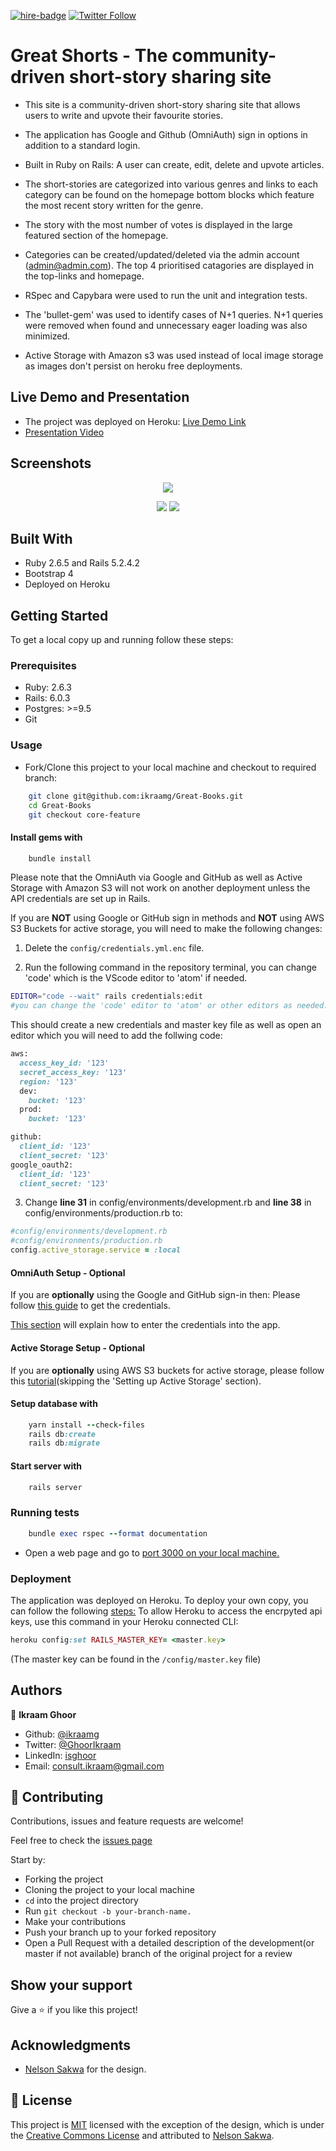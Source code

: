 [![hire-badge](https://img.shields.io/badge/Consult%20/%20Hire%20Ikraam-Click%20to%20Contact-brightgreen)](mailto:consult.ikraam@gmail.com) [![Twitter Follow](https://img.shields.io/twitter/follow/GhoorIkraam?label=Follow%20Ikraam%20on%20Twitter&style=social)](https://twitter.com/GhoorIkraam)

# Great Shorts - The community-driven short-story sharing site

- This site is a community-driven short-story sharing site that allows users to write and upvote their favourite stories.

- The application has Google and Github (OmniAuth) sign in options in addition to a standard login.

- Built in Ruby on Rails: A user can create, edit, delete and upvote articles.

- The short-stories are categorized into various genres and links to each category can be found on the homepage bottom blocks which feature the most recent story written for the genre.

- The story with the most number of votes is displayed in the large featured section of the homepage.

- Categories can be created/updated/deleted via the admin account (admin@admin.com). The top 4 prioritised catagories are displayed in the top-links and homepage.

- RSpec and Capybara were used to run the unit and integration tests.

- The 'bullet-gem' was used to identify cases of N+1 queries. N+1 queries were removed when found and unnecessary eager loading was also minimized.

- Active Storage with Amazon s3 was used instead of local image storage as images don't persist on heroku free deployments.

## Live Demo and Presentation

- The project was deployed on Heroku: [Live Demo Link](https://great-books-site.herokuapp.com/)
- [Presentation Video](https://www.loom.com/share/c418e037437c4351977fa2f656165008)

## Screenshots

<p align="center">
  <img src="https://user-images.githubusercontent.com/34813339/84836200-8f2bf780-b035-11ea-9421-a5c2a4666f9f.png"/>
</p>

<p align="center">
  <img src="https://user-images.githubusercontent.com/34813339/84836184-876c5300-b035-11ea-9131-0bf30d7700b5.png"/>
  <img src="https://user-images.githubusercontent.com/34813339/84884936-a220e500-b092-11ea-89eb-ae2f0a928705.png"/>
</p>

## Built With

- Ruby 2.6.5 and Rails 5.2.4.2
- Bootstrap 4
- Deployed on Heroku

## Getting Started

To get a local copy up and running follow these steps:

### Prerequisites

- Ruby: 2.6.3
- Rails: 6.0.3
- Postgres: >=9.5
- Git

### Usage

- Fork/Clone this project to your local machine and checkout to required branch:

```Bash
    git clone git@github.com:ikraamg/Great-Books.git
    cd Great-Books
    git checkout core-feature
```

#### Install gems with

```Ruby
    bundle install
```

Please note that the OmniAuth via Google and GitHub as well as Active Storage with Amazon S3 will not work on another deployment unless the API credentials are set up in Rails.

If you are **NOT** using Google or GitHub sign in methods and **NOT** using AWS S3 Buckets for active storage, you will need to make the following changes:

1. Delete the `config/credentials.yml.enc` file.

2. Run the following command in the repository terminal, you can change 'code' which is the VScode editor to 'atom' if needed.

```Bash
EDITOR="code --wait" rails credentials:edit
#you can change the 'code' editor to 'atom' or other editors as needed.
```

This should create a new credentials and master key file as well as open an editor which you will need to add the follwing code:

```Ruby
aws:
  access_key_id: '123'
  secret_access_key: '123'
  region: '123'
  dev:
    bucket: '123'
  prod:
    bucket: '123'

github:
  client_id: '123'
  client_secret: '123'
google_oauth2:
  client_id: '123'
  client_secret: '123'
```

3. Change **line 31** in config/environments/development.rb and **line 38** in config/environments/production.rb to:

```Ruby
#config/environments/development.rb
#config/environments/production.rb
config.active_storage.service = :local
```

#### OmniAuth Setup - Optional

If you are **optionally** using the Google and GitHub sign-in then:
Please follow [this guide](https://johnofsydney.github.io/notes/rails/rails_social_login.html#register-your-app-with-github-and-google) to get the credentials.

[This section](https://johnofsydney.github.io/notes/rails/rails_social_login.html#encrypted-credentials-1) will explain how to enter the credentials into the app.

#### Active Storage Setup - Optional

If you are **optionally** using AWS S3 buckets for active storage, please follow this [tutorial](https://medium.com/@iachieve80/rails-6-0-upload-images-using-active-storage-and-amazon-simple-storage-service-amazon-s3-36861c03dc4a)(skipping the 'Setting up Active Storage' section).

#### Setup database with

```Ruby
    yarn install --check-files
    rails db:create
    rails db:migrate
```

#### Start server with

```Ruby
    rails server
```

### Running tests

```Ruby
    bundle exec rspec --format documentation
```

- Open a web page and go to [port 3000 on your local machine.](http://localhost:3000)

### Deployment

The application was deployed on Heroku.
To deploy your own copy, you can follow the following [steps:](https://devcenter.heroku.com/articles/git)
To allow Heroku to access the encrpyted api keys, use this command in your Heroku connected CLI:

```Ruby
heroku config:set RAILS_MASTER_KEY= <master.key>
```

(The master key can be found in the `/config/master.key` file)

## Authors

👤 **Ikraam Ghoor**

- Github: [@ikraamg](https://github.com/ikraamg)
- Twitter: [@GhoorIkraam](https://twitter.com/GhoorIkraam)
- LinkedIn: [isghoor](https://linkedin.com/isghoor)
- Email: [consult.ikraam@gmail.com](mailto:consult.ikraam@gmail.com)

## 🤝 Contributing

Contributions, issues and feature requests are welcome!

Feel free to check the [issues page](https://github.com/ikraamg/Great-Books/issues)

Start by:

- Forking the project
- Cloning the project to your local machine
- `cd` into the project directory
- Run `git checkout -b your-branch-name.`
- Make your contributions
- Push your branch up to your forked repository
- Open a Pull Request with a detailed description of the development(or master if not available) branch of the original project for a review

## Show your support

Give a ⭐️ if you like this project!

## Acknowledgments

- [Nelson Sakwa](https://www.behance.net/sakwadesignstudio) for the design.

## 📝 License

This project is [MIT](LICENSE) licensed with the exception of the design, which is under the [Creative Commons License](https://creativecommons.org/licenses/by-nc-nd/4.0/) and attributed to [Nelson Sakwa](https://www.behance.net/sakwadesignstudio).
